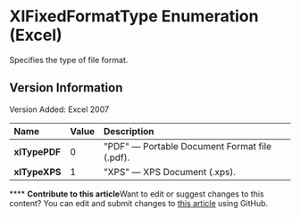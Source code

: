 
# XlFixedFormatType Enumeration (Excel)

Specifies the type of file format.


## Version Information

Version Added: Excel 2007 



|**Name**|**Value**|**Description**|
|:-----|:-----|:-----|
| **xlTypePDF**|0|"PDF" — Portable Document Format file (.pdf).|
| **xlTypeXPS**|1|"XPS" — XPS Document (.xps).|

****   **Contribute to this article**Want to edit or suggest changes to this content? You can edit and submit changes to  [this article](https://github.com/jhershey00/VBA_Excel_Test/OpenXMLCon/articles/2071c2e8-f216-eac1-0f1f-7aadaef465e6.md) using GitHub.


